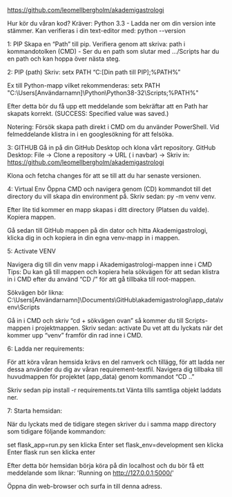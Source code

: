 https://github.com/leomellbergholm/akademigastrologi

Hur kör du våran kod?
Kräver: Python 3.3 - Ladda ner om din version inte stämmer. 
Kan verifieras i din text-editor med: python --version

1: PIP
Skapa en “Path” till pip. 
Verifiera genom att skriva: path i kommandotolken (CMD) - Ser du en path som slutar med .../Scripts har du en path och kan hoppa över nästa steg.

2: PIP (path)
Skriv: 
setx PATH “C:\[Din path till PIP];%PATH%”

Ex till Python-mapp vilket rekommenderas: 
setx PATH "C:\Users\[Användarnamn]\Python\Python38-32\Scripts;%PATH%"

Efter detta bör du få upp ett meddelande som bekräftar att en Path har skapats korrekt. (SUCCESS: Specified value was saved.)

Notering: Försök skapa path direkt i CMD om du använder PowerShell. Vid felmeddelande klistra in i en googlesökning för att felsöka. 

3: GITHUB
Gå in på din GitHub Desktop och klona vårt repository.
GitHub Desktop: 
File -> Clone a repository -> URL ( i navbar) -> Skriv in: 
https://github.com/leomellbergholm/akademigastrologi 

Klona och fetcha changes för att se till att du har senaste versionen. 

4: Virtual Env
Öppna CMD och navigera genom (CD) kommandot till det directory du vill skapa din environment på. 
Skriv sedan: 
py -m venv venv. 

Efter lite tid kommer en mapp skapas i ditt directory (Platsen du valde). 
Kopiera mappen. 

Gå sedan till GitHub mappen på din dator och hitta Akademigastrologi, klicka dig in och kopiera in din egna venv-mapp in i mappen. 

5: Activate VENV

Navigera dig till din venv mapp i Akademigastrologi-mappen inne i CMD
Tips: Du kan gå till mappen och kopiera hela sökvägen för att sedan klistra in i CMD efter du använd “CD /” för att gå tillbaka till root-mappen. 

Sökvägen bör likna: C:\Users\[Användarnamn]\Documents\GitHub\akademigastrologi\app_data\venv\Scripts

Gå in i CMD och skriv “cd + sökvägen ovan” så kommer du till Scripts-mappen i projektmappen.
Skriv sedan: activate
Du vet att du lyckats när det kommer upp “venv” framför din rad inne i CMD. 

6: Ladda ner requirements:

För att köra våran hemsida krävs en del ramverk och tillägg, för att ladda ner dessa använder du dig av våran requirement-textfil. 
Navigera dig tillbaka till huvudmappen för projektet (app_data) genom kommandot “CD ..”

Skriv sedan pip install -r requirements.txt 
Vänta tills samtliga objekt laddats ner. 

7: Starta hemsidan: 

När du lyckats med de tidigare stegen skriver du i samma mapp directory som tidigare följande kommandon: 

set flask_app=run.py sen klicka Enter 
set flask_env=development sen klicka Enter 
flask run sen klicka enter

Efter detta bör hemsidan börja köra på din localhost och du bör få ett meddelande som liknar: 'Running on http://127.0.0.1:5000/'

Öppna din web-browser och surfa in till denna adress. 




 

